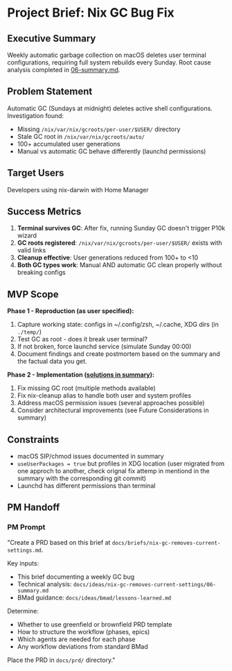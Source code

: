 # Project Brief: Nix GC Bug Fix

## Executive Summary

Weekly automatic garbage collection on macOS deletes user terminal configurations, requiring full system rebuilds every Sunday. Root cause analysis completed in [06-summary.md](../ideas/nix-gc-removes-current-settings/06-summary.md).

## Problem Statement

Automatic GC (Sundays at midnight) deletes active shell configurations. Investigation found:

- Missing `/nix/var/nix/gcroots/per-user/$USER/` directory
- Stale GC root in `/nix/var/nix/gcroots/auto/`
- 100+ accumulated user generations
- Manual vs automatic GC behave differently (launchd permissions)

## Target Users

Developers using nix-darwin with Home Manager

## Success Metrics

1. **Terminal survives GC**: After fix, running Sunday GC doesn't trigger P10k wizard
2. **GC roots registered**: `/nix/var/nix/gcroots/per-user/$USER/` exists with valid links
3. **Cleanup effective**: User generations reduced from 100+ to <10
4. **Both GC types work**: Manual AND automatic GC clean properly without breaking configs

## MVP Scope

**Phase 1 - Reproduction (as user specified):**

1. Capture working state: configs in ~/.config/zsh, ~/.cache, XDG dirs (in `./temp/`)
2. Test GC as root - does it break user terminal?
3. If not broken, force launchd service (simulate Sunday 00:00)
4. Document findings and create postmortem based on the summary and the factual data you get.

**Phase 2 - Implementation ([solutions in summary](../ideas/nix-gc-removes-current-settings/06-summary.md#5-comprehensive-solutions--recommendations)):**

1. Fix missing GC root (multiple methods available)
2. Fix nix-cleanup alias to handle both user and system profiles
3. Address macOS permission issues (several approaches possible)
4. Consider architectural improvements (see Future Considerations in summary)

## Constraints

- macOS SIP/chmod issues documented in summary
- `useUserPackages = true` but profiles in XDG location (user migrated from one approch to another, check orignal fix attemp in mentiond in the summary with the corresponding git commit)
- Launchd has different permissions than terminal

## PM Handoff

### PM Prompt

"Create a PRD based on this brief at `docs/briefs/nix-gc-removes-current-settings.md`.

Key inputs:

- This brief documenting a weekly GC bug
- Technical analysis: `docs/ideas/nix-gc-removes-current-settings/06-summary.md`
- BMad guidance: `docs/ideas/bmad/lessons-learned.md`

Determine:

- Whether to use greenfield or brownfield PRD template
- How to structure the workflow (phases, epics)
- Which agents are needed for each phase
- Any workflow deviations from standard BMad

Place the PRD in `docs/prd/` directory."
